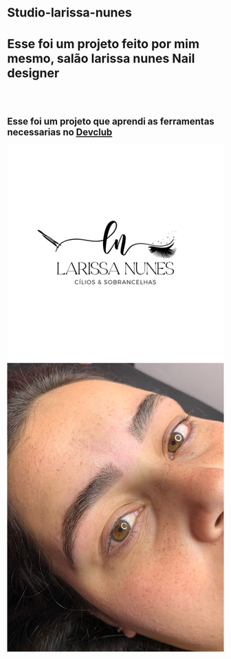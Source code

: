 # Studio-larissa-nunes

<h1> Esse foi um projeto feito por mim mesmo, salão larissa nunes Nail designer</h1>
<br>
<br>
<h2>Esse foi um projeto que aprendi as ferramentas necessarias no <a href="https://rodolfomori.com.br/devclub"> Devclub<a> </h2>

<img src="https://github.com/Weslley-silva23/Studio-larissa-nunes/blob/main/assets/foto-logo.jpg?raw=true"/>
<img src="https://github.com/Weslley-silva23/Studio-larissa-nunes/blob/main/sobrancelha%20feita%201.jpg?raw=true"/>


